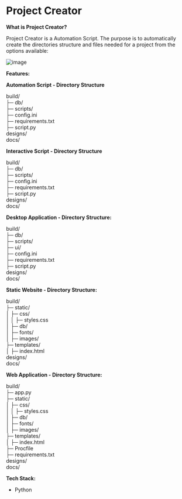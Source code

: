 # Project Creator

**What is Project Creator?**

Project Creator is a Automation Script. The purpose is to automatically create the directories structure and files needed for a project from the options available:

![image](https://user-images.githubusercontent.com/82043281/227526623-e9beae7c-d755-41db-97fb-6ed72a16132f.png)

**Features:**

<b>Automation Script - Directory Structure</b>

build/<br>
├─ db/<br>
├─ scripts/<br>
├─ config.ini<br>
├─ requirements.txt<br>
├─ script.py<br>
designs/<br>
docs/<br>


<b>Interactive Script - Directory Structure</b>

build/<br>
├─ db/<br>
├─ scripts/<br>
├─ config.ini<br>
├─ requirements.txt<br>
├─ script.py<br>
designs/<br>
docs/<br>

<b>Desktop Application - Directory Structure:</b>

build/<br>
├─ db/<br>
├─ scripts/<br>
├─ ui/<br>
├─ config.ini<br>
├─ requirements.txt<br>
├─ script.py<br>
designs/<br>
docs/<br>

<b>Static Website - Directory Structure:</b>

build/<br>
├─ static/<br>
│  ├─ css/<br>
│  │  ├─ styles.css<br>
│  ├─ db/<br>
│  ├─ fonts/<br>
│  ├─ images/<br>
├─ templates/<br>
│  ├─ index.html<br>
designs/<br>
docs/<br>

<b>Web Application - Directory Structure:</b>

build/<br>
├─ app.py<br>
├─ static/<br>
│  ├─ css/<br>
│  │  ├─ styles.css<br>
│  ├─ db/<br>
│  ├─ fonts/<br>
│  ├─ images/<br>
├─ templates/<br>
│  ├─ index.html<br>
├─ Procfile<br>
├─ requirements.txt<br>
designs/<br>
docs/<br>

**Tech Stack:**

- Python
